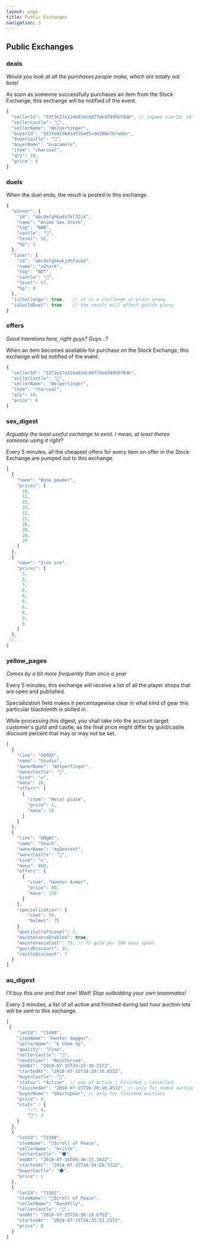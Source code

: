 ```yaml
---
layout: page
title: Public Exchanges
navigation: 3
---
```

## Public Exchanges
### deals
_Would you look at all the purchases people make, which are totally not bots!_

As soon as someone successfully purchases an item from the Stock Exchange, this exchange will be notified of the event.
```javascript
{
  "sellerId": "53f3e27a124e01dcdd77de45995bf0db", // ingame userId, obtained with token
  "sellerCastle": "🦌",
  "sellerName": "Wolpertinger",
  "buyerId": "3537e9190d1d516e05cd638bb76fe66c",
  "buyerCastle": "🦌",
  "buyerName": "Guacamele",
  "item": "charcoal",
  "qty": 10,
  "price": 6
}
```

### duels

When the duel ends, the result is posted to this exchange.

```javascript
{
  "winner": {
    "id": "abcdefghkadsfkl3214",
    "name": "Anime Sex Storm",
    "tag": "NAN",
    "castle": "🐉",
    "level": 56,
    "hp": 1
  },
  "loser": {
    "id": "abcdefghkakjdhfaskd",
    "name": "aShark",
    "tag": "NOT",
    "castle": "🦌",
    "level": 57,
    "hp": 0
  },
  "isChallenge": true,   // it is a challenge or plain arena
  "isGuildDuel": true    // the result will affect guilds glory
}
```

### offers
_Good intentions here, right guys? Guys...?_

When an item becomes available for purchase on the Stock Exchange, this exchange will be notified of the event.
```javascript
{
  "sellerId": "53f3e27a124e01dcdd77de45995bf0db",
  "sellerCastle": "🦌",
  "sellerName": "Wolpertinger",
  "item": "charcoal",
  "qty": 10,
  "price": 6
}
```

### sex_digest
_Arguably the least useful exchange to exist. I mean, at least theres someone using it right?_

Every 5 minutes, all the cheapest offers for every item on offer in the Stock Exchange are pumped out to this exchange.
```javascript
[
  {
    "name": "Bone powder",
    "prices": [
      10,
      11,
      15,
      15,
      15,
      15,
      20,
      20,
      20,
      20
    ]
  },
  {
    "name": "Iron ore",
    "prices": [
      5,
      5,
      5,
      6,
      6,
      6,
      6,
      6,
      6,
      6
    ]
  },
 //....
]
```

### yellow_pages
_Comes by a bit more frequently than once a year_

Every 5 minutes, this exchange will receive a list of all the player shops that are open and published. 

Specialization field makes it percentagewise clear in what kind of gear this particular blacksmith is skilled in.

While processing this digest, you shall take into the account target customer's guild and castle, as the final price might differ by guild/castle discount percent that may or may not be set.

```javascript
[
  {
    "link": "UQ5DX",
    "name": "Studio",
    "ownerName": "WolperTinger",
    "ownerCastle": "🦌",
    "kind": "⚒",
    "mana": 20,
    "offers": [
      {
        "item": "Metal plate",
        "price": 1,
        "mana": 10
      }
    ]
  },
  {
    "link": "OMgWt",
    "name": "Shack",
    "ownerName": "myDeerest",
    "ownerCastle": "🦌",
    "kind": "⚒",
    "mana": 880,
    "offers": [
      {
        "item": "Hunter Armor",
        "price": 80,
        "mana": 150
      }
    ],
    "specialization": {
        "coat": 34,
        "helmet": 75
    },
    "qualityCraftLevel": 2,
    "maintenanceEnabled": true,
    "maintenanceCost": 75, // 75 gold per 100 mana spent
    "guildDiscount": 15,
    "castleDiscount": 7
  }    
]
```

### au_digest
_I'll buy this one and that one! Wait! Stop outbidding your own teammates!_

Every 3 minutes, a list of all active and finished during last hour auction lots will be sent to this exchange.
```javascript
[
 {
    "lotId": "71499",
    "itemName": "Hunter dagger",
    "sellerName": "E them Up",
    "quality": "Fine",
    "sellerCastle": "🦌",
    "condition": "Reinforced", 
    "endAt": "2018-07-15T20:23:38.217Z",
    "startedAt": "2018-07-15T16:20:16.851Z",
    "buyerCastle": "🦌",
    "status": "Active", // one of Active / Finished / Cancelled 
    "finishedAt": "2018-07-15T16:20:16.851Z", // only for ended auctions
    "buyerName": "Shortspear", // only for finished auctions
    "price": 9,
    "stats" : {
        "⚔": 4,
        "🎒": 3
    }
  },
  {
    "lotId": "71500",
    "itemName": "📗Scroll of Peace",
    "sellerName": "kritik",
    "sellerCastle": "🌑",
    "endAt": "2018-07-16T04:36:15.183Z",
    "startedAt": "2018-07-15T16:34:50.722Z",
    "buyerCastle": "🌑",
    "price": 1
  },
  {
    "lotId": "71501",
    "itemName": "📘Scroll of Peace",
    "sellerName": "BandYlly",
    "sellerCastle": "🦌",
    "endAt": "2018-07-15T20:36:10.675Z",
    "startedAt": "2018-07-15T16:35:53.257Z",
    "price": 0
  }
]
```
